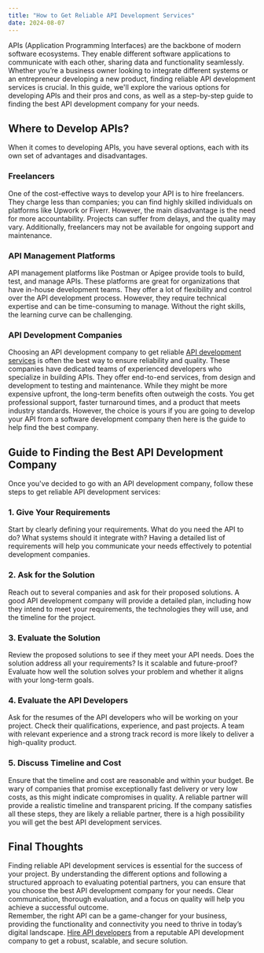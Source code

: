 ```yaml
---
title: "How to Get Reliable API Development Services"
date: 2024-08-07
---
```

APIs (Application Programming Interfaces) are the backbone of modern software ecosystems. They enable different software applications to communicate with each other, sharing data and functionality seamlessly. 
Whether you’re a business owner looking to integrate different systems or an entrepreneur developing a new product, finding reliable API development services is crucial. In this guide, we'll explore the various options for developing APIs and their pros and cons, as well as a step-by-step guide to finding the best API development company for your needs.
<h2>Where to Develop APIs?</h2>
When it comes to developing APIs, you have several options, each with its own set of advantages and disadvantages.
<h3>Freelancers</h3>
One of the cost-effective ways to develop your API  is to hire freelancers. They charge less than companies; you can find highly skilled individuals on platforms like Upwork or Fiverr. However, the main disadvantage is the need for more accountability. Projects can suffer from delays, and the quality may vary. Additionally, freelancers may not be available for ongoing support and maintenance.
<h3>API Management Platforms</h3>
API management platforms like Postman or Apigee provide tools to build, test, and manage APIs. These platforms are great for organizations that have in-house development teams. They offer a lot of flexibility and control over the API development process. However, they require technical expertise and can be time-consuming to manage. Without the right skills, the learning curve can be challenging.
<h3>API Development Companies</h3>
Choosing an API development company to get reliable <a href="https://www.fortunesoftit.com/sg/api-development-singapore/">API development services</a> is often the best way to ensure reliability and quality. These companies have dedicated teams of experienced developers who specialize in building APIs. They offer end-to-end services, from design and development to testing and maintenance. While they might be more expensive upfront, the long-term benefits often outweigh the costs. You get professional support, faster turnaround times, and a product that meets industry standards.
However, the choice is yours if you are going to develop your API  from a software development company then here is the guide to help find the best company.
<h2>Guide to Finding the Best API Development Company</h2>
Once you've decided to go with an API development company, follow these steps to get reliable API development services:
<h3>1. Give Your Requirements</h3>
Start by clearly defining your requirements. What do you need the API to do? What systems should it integrate with? Having a detailed list of requirements will help you communicate your needs effectively to potential development companies.
<h3>2. Ask for the Solution</h3>
Reach out to several companies and ask for their proposed solutions. A good API development company will provide a detailed plan, including how they intend to meet your requirements, the technologies they will use, and the timeline for the project.
<h3>3. Evaluate the Solution</h3>
Review the proposed solutions to see if they meet your API needs. Does the solution address all your requirements? Is it scalable and future-proof? Evaluate how well the solution solves your problem and whether it aligns with your long-term goals.
<h3>4. Evaluate the API Developers</h3>
Ask for the resumes of the API developers who will be working on your project. Check their qualifications, experience, and past projects. A team with relevant experience and a strong track record is more likely to deliver a high-quality product.
<h3>5. Discuss Timeline and Cost</h3>
Ensure that the timeline and cost are reasonable and within your budget. Be wary of companies that promise exceptionally fast delivery or very low costs, as this might indicate compromises in quality. A reliable partner will provide a realistic timeline and transparent pricing.
If the company satisfies all these steps, they are likely a reliable partner, there is a high possibility you will get the best API development services.
<h2>Final Thoughts</h2>
Finding reliable API development services is essential for the success of your project. By understanding the different options and following a structured approach to evaluating potential partners, you can ensure that you choose the best API development company for your needs. Clear communication, thorough evaluation, and a focus on quality will help you achieve a successful outcome.<br>
Remember, the right API can be a game-changer for your business, providing the functionality and connectivity you need to thrive in today’s digital landscape. <a href="https://www.fortunesoftit.com/sg/api-development-singapore/">Hire API developers</a> from a reputable API development company to get a robust, scalable, and secure solution. 

